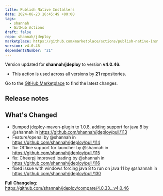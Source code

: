 ```yaml
---
title: Publish Native Installers
date: 2024-06-23 16:45:49 +00:00
tags:
  - shannah
  - GitHub Actions
draft: false
repo: shannah/jdeploy
marketplace: https://github.com/marketplace/actions/publish-native-installers
version: v4.0.46
dependentsNumber: "21"
---
```



Version updated for **shannah/jdeploy** to version **v4.0.46**.
- This action is used across all versions by **21** repositories.

Go to the [GitHub Marketplace](https://github.com/marketplace/actions/publish-native-installers) to find the latest changes.

## Release notes

## What's Changed
* Bumped jdeploy-maven-plugin to 1.0.8, adding support for java 8 by @shannah in https://github.com/shannah/jdeploy/pull/113
* Feature/openai by @shannah in https://github.com/shannah/jdeploy/pull/114
* fix: Offline support for launcher by @shannah in https://github.com/shannah/jdeploy/pull/115
* fix: Cheerpj improved loading by @shannah in https://github.com/shannah/jdeploy/pull/116
* fixed issue with windows forcing java 8 to run on java 11 by @shannah in https://github.com/shannah/jdeploy/pull/130


**Full Changelog**: https://github.com/shannah/jdeploy/compare/4.0.33...v4.0.46
